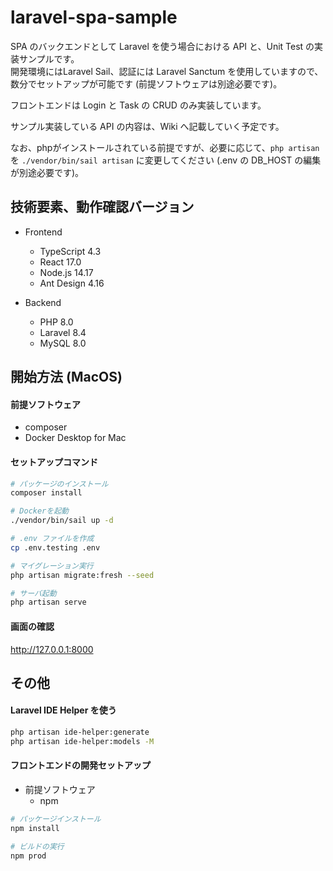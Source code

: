 # laravel-spa-sample

SPA のバックエンドとして Laravel を使う場合における API と、Unit Test の実装サンプルです。  
開発環境にはLaravel Sail、認証には Laravel Sanctum を使用していますので、数分でセットアップが可能です (前提ソフトウェアは別途必要です)。

フロントエンドは Login と Task の CRUD のみ実装しています。  

サンプル実装している API の内容は、Wiki へ記載していく予定です。

なお、phpがインストールされている前提ですが、必要に応じて、`php artisan` を `./vendor/bin/sail artisan` に変更してください (.env の DB_HOST の編集が別途必要です)。


## 技術要素、動作確認バージョン
- Frontend
  - TypeScript 4.3
  - React 17.0
  - Node.js 14.17
  - Ant Design 4.16

- Backend
  - PHP 8.0
  - Laravel 8.4
  - MySQL 8.0


## 開始方法 (MacOS)
#### 前提ソフトウェア
- composer
- Docker Desktop for Mac

#### セットアップコマンド
```bash
# パッケージのインストール
composer install

# Dockerを起動
./vendor/bin/sail up -d

# .env ファイルを作成
cp .env.testing .env

# マイグレーション実行
php artisan migrate:fresh --seed

# サーバ起動
php artisan serve
```

#### 画面の確認
http://127.0.0.1:8000


## その他
#### Laravel IDE Helper を使う
```bash
php artisan ide-helper:generate
php artisan ide-helper:models -M
```

#### フロントエンドの開発セットアップ
- 前提ソフトウェア
  - npm

```bash
# パッケージインストール
npm install

# ビルドの実行
npm prod
```
